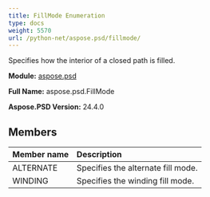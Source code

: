 ```yaml
---
title: FillMode Enumeration
type: docs
weight: 5570
url: /python-net/aspose.psd/fillmode/
---
```


Specifies how the interior of a closed path is filled.

**Module:** [aspose.psd](/psd/python-net/aspose.psd/)

**Full Name:** aspose.psd.FillMode

**Aspose.PSD Version:** 24.4.0

## **Members**
| **Member name** | **Description** |
| :- | :- |
| ALTERNATE | Specifies the alternate fill mode. |
| WINDING | Specifies the winding fill mode. |
